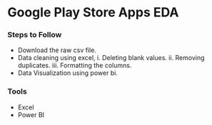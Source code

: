 # Google Play Store Apps EDA 

### Steps to Follow
- Download the raw csv file.
- Data cleaning using excel,  i. Deleting blank values.
ii.  Removing duplicates.
iii.  Formatting the columns.
- Data Visualization using power bi.

### Tools 
- Excel
- Power BI
